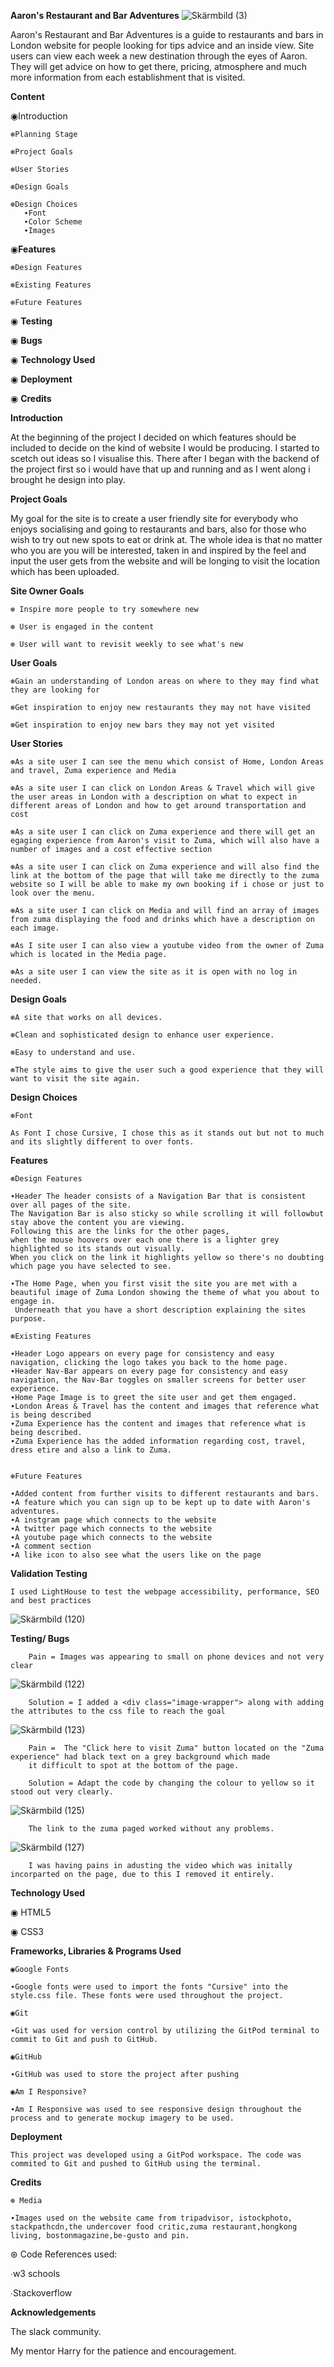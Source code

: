 **Aaron's Restaurant and Bar Adventures**
![Skärmbild (3)](https://user-images.githubusercontent.com/102023928/175435017-6a8b69f9-ba16-4d21-b087-51d4fb2cacc1.png)

Aaron's Restaurant and Bar Adventures is a guide to restaurants and bars in London website for people looking for tips advice and an inside view. Site users can view each week a new destination through the eyes of Aaron. They will get advice on how to get there, pricing, atmosphere and much more information from each establishment that is visited.

**Content**

◉Introduction

    ⊛Planning Stage

    ⊛Project Goals

    ⊛User Stories

    ⊛Design Goals

    ⊛Design Choices
       ∙Font
       ∙Color Scheme
       ∙Images

◉**Features**

    ⊛Design Features 

    ⊛Existing Features 

    ⊛Future Features

◉ **Testing**

◉ **Bugs**

◉ **Technology Used**

◉ **Deployment**

◉ **Credits**

**Introduction**

At the beginning of the project I decided on which features should be included to decide on the kind of website I would be producing. I started to scetch out ideas so I visualise this. There after I began with the backend of the project first so i would have that up and running and as I went along i brought he design into play.

**Project Goals**

My goal for the site is to create a user friendly site for everybody who enjoys socialising and going to restaurants and bars, also for those who wish to try out new spots to eat or drink at. The whole idea is that no matter who you are you will be interested, taken in and inspired by the feel and input the user gets from the website and will be longing to visit the location which has been uploaded.

**Site Owner Goals**

    ⊛ Inspire more people to try somewhere new 
    
    ⊛ User is engaged in the content 
    
    ⊛ User will want to revisit weekly to see what's new

**User Goals**

    ⊛Gain an understanding of London areas on where to they may find what they are looking for 
    
    ⊛Get inspiration to enjoy new restaurants they may not have visited       
    
    ⊛Get inspiration to enjoy new bars they may not yet visited

**User Stories**

    ⊛As a site user I can see the menu which consist of Home, London Areas and travel, Zuma experience and Media

    ⊛As a site user I can click on London Areas & Travel which will give the user areas in London with a description on what to expect in different areas of London and how to get around transportation and cost

    ⊛As a site user I can click on Zuma experience and there will get an egaging experience from Aaron's visit to Zuma, which will also have a number of images and a cost effective section

    ⊛As a site user I can click on Zuma experience and will also find the link at the bottom of the page that will take me directly to the zuma website so I will be able to make my own booking if i chose or just to look over the menu.

    ⊛As a site user I can click on Media and will find an array of images from zuma displaying the food and drinks which have a description on each image.

    ⊛As I site user I can also view a youtube video from the owner of Zuma which is located in the Media page.

    ⊛As a site user I can view the site as it is open with no log in needed.

**Design Goals**
    
    ⊛A site that works on all devices.

    ⊛Clean and sophisticated design to enhance user experience.

    ⊛Easy to understand and use.

    ⊛The style aims to give the user such a good experience that they will want to visit the site again.

**Design Choices**

    ⊛Font

    As Font I chose Cursive, I chose this as it stands out but not to much and its slightly different to over fonts.

**Features**

    ⊛Design Features

    ∙Header The header consists of a Navigation Bar that is consistent over all pages of the site. 
    The Navigation Bar is also sticky so while scrolling it will followbut stay above the content you are viewing.
    Following this are the links for the other pages, 
    when the mouse hoovers over each one there is a lighter grey highlighted so its stands out visually.
    When you click on the link it highlights yellow so there's no doubting which page you have selected to see. 

    ∙The Home Page, when you first visit the site you are met with a beautiful image of Zuma London showing the theme of what you about to engage in. 
     Underneath that you have a short description explaining the sites purpose.

    ⊛Existing Features

    ∙Header Logo appears on every page for consistency and easy navigation, clicking the logo takes you back to the home page.
    ∙Header Nav-Bar appears on every page for consistency and easy navigation, the Nav-Bar toggles on smaller screens for better user experience.
    ∙Home Page Image is to greet the site user and get them engaged.
    ∙London Areas & Travel has the content and images that reference what is being described
    ∙Zuma Experience has the content and images that reference what is being described. 
    ∙Zuma Experience has the added information regarding cost, travel, dress etire and also a link to Zuma.
    

    ⊛Future Features

    ∙Added content from further visits to different restaurants and bars.
    ∙A feature which you can sign up to be kept up to date with Aaron's adventures.
    ∙A instgram page which connects to the website
    ∙A twitter page which connects to the website 
    ∙A youtube page which connects to the website
    ∙A comment section
    ∙A like icon to also see what the users like on the page

**Validation Testing**

    I used LightHouse to test the webpage accessibility, performance, SEO and best practices
    
![Skärmbild (120)](https://user-images.githubusercontent.com/102023928/182535321-d8cd36d4-36ef-4eb7-8304-195b16904f48.png)



**Testing/ Bugs**


        Pain = Images was appearing to small on phone devices and not very clear


![Skärmbild (122)](https://user-images.githubusercontent.com/102023928/182536245-3167f029-2791-46e3-915e-e387e505c952.png)


        Solution = I added a <div class="image-wrapper"> along with adding the attributes to the css file to reach the goal


![Skärmbild (123)](https://user-images.githubusercontent.com/102023928/182536565-3ff0f8b8-551b-4e15-9ac3-fa1095175b9b.png)

        Pain =  The "Click here to visit Zuma" button located on the "Zuma experience" had black text on a grey background which made 
        it difficult to spot at the bottom of the page.
        
        Solution = Adapt the code by changing the colour to yellow so it stood out very clearly.

![Skärmbild (125)](https://user-images.githubusercontent.com/102023928/182539347-48d43256-aff9-478e-b348-144ee7bb43f4.png)


        The link to the zuma paged worked without any problems. 
        
        
 ![Skärmbild (127)](https://user-images.githubusercontent.com/102023928/182543807-84675ce9-4aee-40d2-b106-8684b411e9fc.png)

        

        I was having pains in adusting the video which was initally incorparted on the page, due to this I removed it entirely.

**Technology Used**


◉ HTML5 

◉ CSS3

**Frameworks, Libraries & Programs Used**

    ◉Google Fonts 
    
    ∙Google fonts were used to import the fonts "Cursive" into the style.css file. These fonts were used throughout the project. 
    
    ◉Git 
    
    ∙Git was used for version control by utilizing the GitPod terminal to commit to Git and push to GitHub. 
    
    ◉GitHub 
    
    ∙GitHub was used to store the project after pushing 
    
    ◉Am I Responsive? 
    
    ∙Am I Responsive was used to see responsive design throughout the process and to generate mockup imagery to be used.

**Deployment**

    This project was developed using a GitPod workspace. The code was commited to Git and pushed to GitHub using the terminal.

**Credits**

    ⊛ Media

    ∙Images used on the website came from tripadvisor, istockphoto, 
    stackpathcdn,the undercover food critic,zuma restaurant,hongkong living, bostonmagazine,be-gusto and pin.

⊛ Code References used:

∙w3 schools

∙Stackoverflow

**Acknowledgements**

The slack community.

My mentor Harry for the patience and encouragement.


